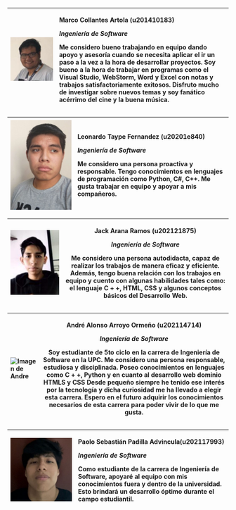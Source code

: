 |![Imagen de Marco](/Images/Marco.png)|<p>**Marco Collantes Artola (u201410183)**</p><p>*Ingeniería de Software*</p><p></p><p>Me considero bueno trabajando en equipo dando apoyo y asesoría cuando se necesita aplicar el ir un paso a la vez a la hora de desarrollar proyectos. Soy bueno a la hora de trabajar en programas como el Visual Studio, WebStorm, Word y Excel con notas y trabajos satisfactoriamente exitosos. Disfruto mucho de investigar sobre nuevos temas y soy fanático acérrimo del cine y la buena música.</p>|
| :- | :- |


|![Imagen de Leonardo](/Images/Leonardo.png)|<p>**Leonardo Taype Fernandez (u20201e840)**</p><p>*Ingeniería de Software*</p><p></p><p>Me considero una persona proactiva y responsable. Tengo conocimientos en lenguajes de programación como Python, C#, C++. Me gusta trabajar en equipo y apoyar a mis compañeros.</p>|
| :- | :- |


|![Imagen de Jack](/Images/Jack.png)|<p>**Jack Arana Ramos (u202121875)**</p><p>*Ingeniería de Software*</p><p></p><p>Me considero una persona autodidacta, capaz de realizar los trabajos de manera eficaz y eficiente. Además, tengo buena relación con los trabajos en equipo y cuento con algunas habilidades tales como: el lenguaje C + +, HTML, CSS y algunos conceptos básicos del Desarrollo Web.</p>|
| :- | - |


|![Imagen de Andre](/Images/Andre.png)|<p>**André Alonso Arroyo Ormeño (u202114714)**</p><p>*Ingeniería de Software*</p><p></p><p>Soy estudiante de 5to ciclo en la carrera de Ingeniería de Software en la UPC. Me considero una persona responsable, estudiosa y disciplinada. Poseo conocimientos en lenguajes como C + +, Python y en cuanto al desarrollo web dominio HTMLS y CSS Desde pequeño siempre he tenido ese interés por la tecnología y dicha curiosidad me ha llevado a elegir esta carrera. Espero en el futuro adquirir los conocimientos necesarios de esta carrera para poder vivir de lo que me gusta.</p>|
| :- | - |


|![Imagen de Paolo](/Images/Paolo.png)|<p>**Paolo Sebastián Padilla Advincula(u202117993)**</p><p>*Ingeniería de Software*</p><p></p><p>Como estudiante de la carrera de Ingeniería de Software, apoyaré al equipo con mis conocimientos fuera y dentro de la universidad. Esto brindará un desarrollo óptimo durante el campo estudiantil.</p>|
| :- | :- |
